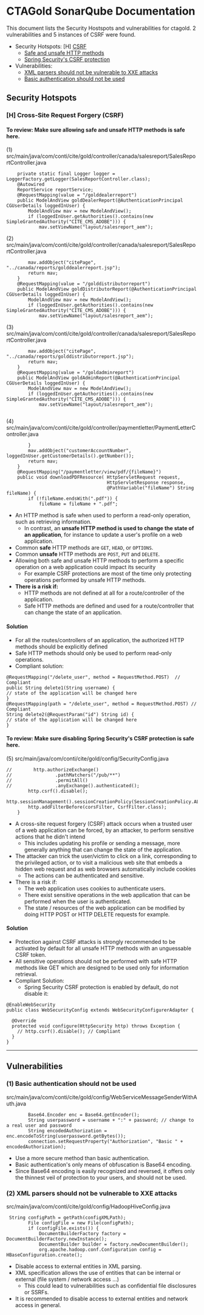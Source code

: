 # CTAGold SonarQube Documentation 
This document lists the Security Hostspots and vulnerabilities for ctagold. 2 vulnerabilities and 5 instances of CSRF were found.
- Security Hotspots: [H] [CSRF](https://github.com/KellyTTan/Documentation/blob/main/ctagold/sonarQube/documentation/documentation.md#h-cross-site-request-forgery-csrf)
    - [Safe and unsafe HTTP methods](https://github.com/KellyTTan/Documentation/blob/main/ctagold/sonarQube/documentation/documentation.md#to-review-make-sure-allowing-safe-and-unsafe-http-methods-is-safe-here)
    - [Spring Security's CSRF protection](https://github.com/KellyTTan/Documentation/blob/main/ctagold/sonarQube/documentation/documentation.md#to-review-make-sure-disabling-spring-securitys-csrf-protection-is-safe-here)
- Vulnerabilities: 
    - [XML parsers should not be vulnerable to XXE attacks](https://github.com/KellyTTan/Documentation/blob/main/ctagold/sonarQube/documentation/documentation.md#1-basic-authentication-should-not-be-used)
    - [Basic authentication should not be used](https://github.com/KellyTTan/Documentation/blob/main/ctagold/sonarQube/documentation/documentation.md#2-xml-parsers-should-not-be-vulnerable-to-xxe-attacks)

## Security Hotspots 
### [H] Cross-Site Request Forgery (CSRF)
#### To review: Make sure allowing safe and unsafe HTTP methods is safe here.
(1) src/main/java/com/conti/cite/gold/controller/canada/salesreport/SalesReportController.java
```
    private static final Logger logger = LoggerFactory.getLogger(SalesReportController.class);
    @Autowired
    ReportService reportService;
    @RequestMapping(value = "/golddealerreport")
    public ModelAndView goldDealerReport(@AuthenticationPrincipal CGUserDetails loggedInUser) {
        ModelAndView mav = new ModelAndView();
        if (loggedInUser.getAuthorities().contains(new SimpleGrantedAuthority("CITE_CMS_ADOBE"))) {
            mav.setViewName("layout/salesreport_aem");
```
(2) src/main/java/com/conti/cite/gold/controller/canada/salesreport/SalesReportController.java
```
        mav.addObject("citePage", "../canada/reports/golddealerreport.jsp");
        return mav;
    }
    @RequestMapping(value = "/golddistributorreport")
    public ModelAndView goldDistributorReport(@AuthenticationPrincipal CGUserDetails loggedInUser) {
        ModelAndView mav = new ModelAndView();
        if (loggedInUser.getAuthorities().contains(new SimpleGrantedAuthority("CITE_CMS_ADOBE"))) {
            mav.setViewName("layout/salesreport_aem");
```
(3) src/main/java/com/conti/cite/gold/controller/canada/salesreport/SalesReportController.java
```
        mav.addObject("citePage", "../canada/reports/golddistributorreport.jsp");
        return mav;
    }
    @RequestMapping(value = "/goldadminreport")
    public ModelAndView goldAdminReport(@AuthenticationPrincipal CGUserDetails loggedInUser) {
        ModelAndView mav = new ModelAndView();
        if (loggedInUser.getAuthorities().contains(new SimpleGrantedAuthority("CITE_CMS_ADOBE"))) {
            mav.setViewName("layout/salesreport_aem");


```
(4) src/main/java/com/conti/cite/gold/controller/paymentletter/PaymentLetterController.java
```
        }
        mav.addObject("customerAccountNumber", loggedInUser.getCustomerDetails().getNumber());
        return mav;
    }
    @RequestMapping("/paymentletter/view/pdf/{fileName}")
    public void downloadPDFResource( HttpServletRequest request,
                                     HttpServletResponse response,
                                     @PathVariable("fileName") String fileName) {
        if (!fileName.endsWith(".pdf")) {
            fileName = fileName + ".pdf";
```
- An HTTP method is safe when used to perform a read-only operation, such as retrieving information. 
  - In contrast, an **unsafe HTTP method is used to change the state of an application**, for instance to update a user's profile on a web application.
- Common **safe** HTTP methods are `GET`, `HEAD`, or `OPTIONS`.
- Common **unsafe** HTTP methods are `POST`, `PUT` and `DELETE`.
- Allowing both safe and unsafe HTTP methods to perform a specific operation on a web application could impact its security
  - For example CSRF protections are most of the time only protecting operations performed by unsafe HTTP methods.
- **There is a risk if:**
  - HTTP methods are not defined at all for a route/controller of the application.
  - Safe HTTP methods are defined and used for a route/controller that can change the state of an application.
#### Solution 
- For all the routes/controllers of an application, the authorized HTTP methods should be explicitly defined
- Safe HTTP methods should only be used to perform read-only operations.
- Compliant solution:
```
@RequestMapping("/delete_user", method = RequestMethod.POST)  // Compliant
public String delete1(String username) {
// state of the application will be changed here
}
@RequestMapping(path = "/delete_user", method = RequestMethod.POST) // Compliant
String delete2(@RequestParam("id") String id) {
// state of the application will be changed here
}
```
#### To review: Make sure disabling Spring Security's CSRF protection is safe here.
(5) src/main/java/com/conti/cite/gold/config/SecurityConfig.java
```
//        http.authorizeExchange()
//                .pathMatchers("/pub/**")
//                .permitAll()
//                .anyExchange().authenticated();
        http.csrf().disable();
        http.sessionManagement().sessionCreationPolicy(SessionCreationPolicy.ALWAYS);
        http.addFilterBefore(corsFilter, CsrfFilter.class);
    }
```
- A cross-site request forgery (CSRF) attack occurs when a trusted user of a web application can be forced, by an attacker, to perform sensitive actions that he didn't intend
  - This includes updating his profile or sending a message, more generally anything that can change the state of the application.
- The attacker can trick the user/victim to click on a link, corresponding to the privileged action, or to visit a malicious web site that embeds a hidden web request and as web browsers automatically include cookies
  - The actions can be authenticated and sensitive.
- There is a risk if:
  - The web application uses cookies to authenticate users.
  - There exist sensitive operations in the web application that can be performed when the user is authenticated.
  - The state / resources of the web application can be modified by doing HTTP POST or HTTP DELETE requests for example.
#### Solution
- Protection against CSRF attacks is strongly recommended to be activated by default for all unsafe HTTP methods with an unguessable CSRF token.
- All sensitive operations should not be performed with safe HTTP methods like GET which are designed to be used only for information retrieval.
- Compliant Solution:
  - Spring Security CSRF protection is enabled by default, do not disable it:
```
@EnableWebSecurity
public class WebSecurityConfig extends WebSecurityConfigurerAdapter {

  @Override
  protected void configure(HttpSecurity http) throws Exception {
    // http.csrf().disable(); // Compliant
  }
}
```
***

## Vulnerabilities 
### (1) Basic authentication should not be used
src/main/java/com/conti/cite/gold/config/WebServiceMessageSenderWithAuth.java
```
        Base64.Encoder enc = Base64.getEncoder();
        String userpassword = username + ":" + password; // change to a real user and password
        String encodedAuthorization = enc.encodeToString(userpassword.getBytes());
        connection.setRequestProperty("Authorization", "Basic " + encodedAuthorization);
```
- Use a more secure method than basic authentication.
- Basic authentication's only means of obfuscation is Base64 encoding. 
- Since Base64 encoding is easily recognized and reversed, it offers only the thinnest veil of protection to your users, and should not be used.

### (2) XML parsers should not be vulnerable to XXE attacks
src/main/java/com/conti/cite/gold/config/HadoopHiveConfig.java
```
 String configPath = getPath(configXMLPath);
        File configFile = new File(configPath);
        if (configFile.exists()) {
            DocumentBuilderFactory factory = DocumentBuilderFactory.newInstance();
            DocumentBuilder builder = factory.newDocumentBuilder();
            org.apache.hadoop.conf.Configuration config = HBaseConfiguration.create();
```
- Disable access to external entities in XML parsing.
- XML specification allows the use of entities that can be internal or external (file system / network access ...)  
    - This could lead to vulnerabilities such as confidential file disclosures or SSRFs.
- It is recommended to disable access to external entities and network access in general.
